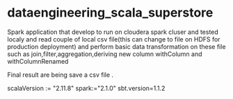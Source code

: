 # dataengineering_scala_superstore

Spark application  that develop to run on  cloudera spark cluser and tested localy and read couple of local csv file(this can change to file on HDFS for production deployment) and perform basic data transformation on these file such as join,filter,aggregation,deriving new column withColumn and withColumnRenamed

Final result are being save a csv file .

scalaVersion := "2.11.8"
spark:="2.1.0"
sbt.version=1.1.2
